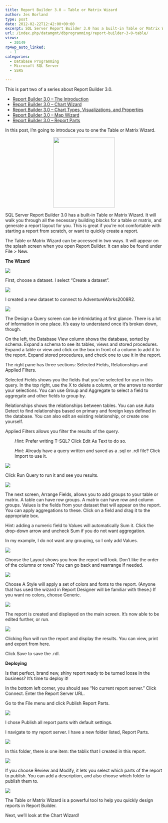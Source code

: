 ```yaml
---
title: Report Builder 3.0 – Table or Matrix Wizard
author: Jes Borland
type: post
date: 2012-02-22T12:42:00+00:00
excerpt: SQL Server Report Builder 3.0 has a built-in Table or Matrix Wizard. It will walk you through all the necessary building blocks for a table or matrix, and generate a report layout for you.
url: /index.php/datamgmt/dbprogramming/report-builder-3-0-table/
views:
  - 20149
rp4wp_auto_linked:
  - 1
categories:
  - Database Programming
  - Microsoft SQL Server
  - SSRS

---
```

This is part two of a series about Report Builder 3.0.

  * <a title="Report Builder 3.0 – The Introduction" href="/index.php/datamgmt/dbprogramming/report-builder-3-0-the/" target="_blank">Report Builder 3.0 – The Introduction</a>
  * <a title="Report Builder 3.0 – Chart Wizard" href="/index.php/datamgmt/dbprogramming/report-builder-3-0-chart/" target="_blank">Report Builder 3.0 &#8211; Chart Wizard</a>
  * <a title="Report Builder 3.0 – Chart Types, Visualizations, and Properties" href="/index.php/datamgmt/dbprogramming/report-builder-3-0-chart-1/" target="_blank">Report Builder 3.0 – Chart Types, Visualizations, and Properties</a>
  * <a title="Report Builder 3.0 – Map Wizard" href="/index.php/datamgmt/dbprogramming/report-builder-3-0-map/" target="_blank">Report Builder 3.0 – Map Wizard</a>
  * <a title="Report Builder 3.0 – Report Parts" href="/index.php/datamgmt/dbprogramming/mssqlserver/report-builder-3-0-report/" target="_blank">Report Builder 3.0 – Report Parts</a>

In this post, I&#8217;m going to introduce you to one the Table or Matrix Wizard.

<p style="text-align: center">
  <img style="vertical-align: middle" src="/wp-content/uploads/users/grrlgeek/Wizard.jpg?mtime=1329921629" alt="" width="196" height="225" />
</p>

SQL Server Report Builder 3.0 has a built-in Table or Matrix Wizard. It will walk you through all the necessary building blocks for a table or matrix, and generate a report layout for you. This is great if you’re not comfortable with starting a report from scratch, or want to quickly create a report.

The Table or Matrix Wizard can be accessed in two ways. It will appear on the splash screen when you open Report Builder. It can also be found under File > New.

**The Wizard** 

![][1]

First, choose a dataset. I select “Create a dataset”.

![][2]

I created a new dataset to connect to AdventureWorks2008R2.

![][3]

The Design a Query screen can be intimidating at first glance. There is a lot of information in one place. It’s easy to understand once it’s broken down, though.

On the left, the Database View column shows the database, sorted by schema. Expand a schema to see its tables, views and stored procedures. Expand a table or view and click on the box in front of a column to add it to the report. Expand stored procedures, and check one to use it in the report.

The right pane has three sections: Selected Fields, Relationships and Applied Filters.

Selected Fields shows you the fields that you’ve selected for use in this query. In the top right, use the X to delete a column, or the arrows to reorder your selections. You can use Group and Aggregate to select a field to aggregate and other fields to group by.

Relationships shows the relationships between tables. You can use Auto Detect to find relationships based on primary and foreign keys defined in the database. You can also edit an existing relationship, or create one yourself.

Applied Filters allows you filter the results of the query.

<p style="padding-left: 30px">
  <em>Hint:</em> Prefer writing T-SQL? Click Edit As Text to do so.
</p>

<p style="padding-left: 30px">
  <em>Hint:</em> Already have a query written and saved as a .sql or .rdl file? Click Import to use it.
</p>

![][4]

Click Run Query to run it and see you results.

![][5]

The next screen, Arrange Fields, allows you to add groups to your table or matrix. A table can have row groups. A matrix can have row and column groups. Values is the fields from your dataset that will appear on the report. You can apply aggregations to these. Click on a field and drag it to the appropriate box.

Hint: adding a numeric field to Values will automatically Sum it. Click the drop-down arrow and uncheck Sum if you do not want aggregation.

In my example, I do not want any grouping, so I only add Values.

![][6]

Choose the Layout shows you how the report will look. Don’t like the order of the columns or rows? You can go back and rearrange if needed.

![][7]

Choose A Style will apply a set of colors and fonts to the report. (Anyone that has used the wizard in Report Designer will be familiar with these.) If you want no colors, choose Generic.

![][8]

The report is created and displayed on the main screen. It’s now able to be edited further, or run.

![][9]

Clicking Run will run the report and display the results. You can view, print and export from here.

Click Save to save the .rdl.

**Deploying** 

Is that perfect, brand new, shiny report ready to be turned loose in the business? It’s time to deploy it!

In the bottom left corner, you should see “No current report server.” Click Connect. Enter the Report Server URL.

Go to the File menu and click Publish Report Parts.

![][10]

I chose Publish all report parts with default settings.

I navigate to my report server. I have a new folder listed, Report Parts.

![][11]

In this folder, there is one item: the tablix that I created in this report.

![][12]

If you choose Review and Modify, it lets you select which parts of the report to publish. You can add a description, and also choose which folder to publish them to.

![][13]

The Table or Matrix Wizard is a powerful tool to help you quickly design reports in Report Builder.

Next, we’ll look at the Chart Wizard!

 [1]: /wp-content/uploads/users/grrlgeek/RB3TableWiz1.JPG?mtime=1329271885
 [2]: /wp-content/uploads/users/grrlgeek/RB3TableWiz2.JPG?mtime=1329271885
 [3]: /wp-content/uploads/users/grrlgeek/RB3TableWiz3.JPG?mtime=1329272175
 [4]: /wp-content/uploads/users/grrlgeek/RB3TableWiz4.JPG?mtime=1329272176
 [5]: /wp-content/uploads/users/grrlgeek/RB3TableWiz5.JPG?mtime=1329271887
 [6]: /wp-content/uploads/users/grrlgeek/RB3TableWiz6.JPG?mtime=1329272354
 [7]: /wp-content/uploads/users/grrlgeek/RB3TableWizStyle.jpg?mtime=1329272675
 [8]: /wp-content/uploads/users/grrlgeek/RB3TableWiz7.JPG?mtime=1329271960
 [9]: /wp-content/uploads/users/grrlgeek/RB3TableWiz8.JPG?mtime=1329271961
 [10]: /wp-content/uploads/users/grrlgeek/RB3TableWiz9.JPG?mtime=1329273169
 [11]: /wp-content/uploads/users/grrlgeek/RB3TableWiz10.JPG?mtime=1329271962
 [12]: /wp-content/uploads/users/grrlgeek/RB3TableWiz11.JPG?mtime=1329271962
 [13]: /wp-content/uploads/users/grrlgeek/RB3TableWiz12.JPG?mtime=1329271962